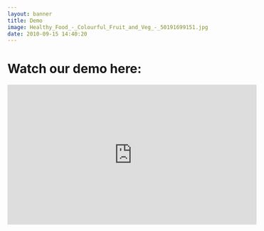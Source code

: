 ```yaml
---
layout: banner
title: Demo
image: Healthy_Food_-_Colourful_Fruit_and_Veg_-_50191699151.jpg
date: 2010-09-15 14:40:20
---
```

# Watch our demo here:
<iframe width="560" height="315" src="https://www.youtube.com/embed/U55KJtn_mC8" title="YouTube video player" frameborder="0" allow="accelerometer; autoplay; clipboard-write; encrypted-media; gyroscope; picture-in-picture; web-share" allowfullscreen></iframe>